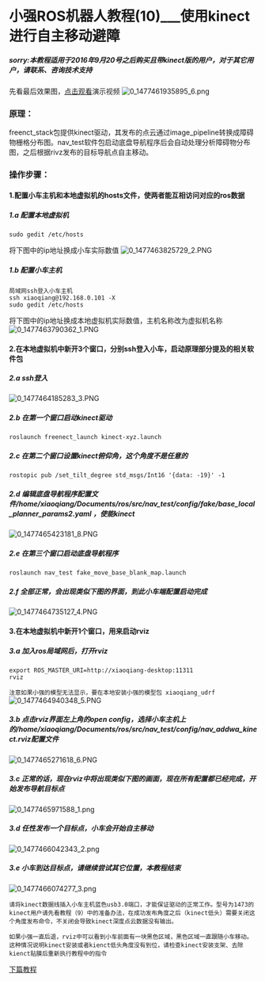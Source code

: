# 小强ROS机器人教程(10)___使用kinect进行自主移动避障<br>
##### sorry:本教程适用于2016年9月20号之后购买且带kinect版的用户，对于其它用户，请联系、咨询技术支持
先看最后效果图，[点击观看](http://v.youku.com/v_show/id_XMTY4OTYwNjgxNg==.html?beta&)演示视频
![0_1477461935895_6.png](http://community.bwbot.org/uploads/files/1477461958319-6-resized.png) 
### 原理：
freenct_stack包提供kinect驱动，其发布的点云通过image_pipeline转换成障碍物栅格分布图。nav_test软件包启动底盘导航程序后会自动处理分析障碍物分布图，之后根据rivz发布的目标导航点自主移动。
### 操作步骤：
#### 1.配置小车主机和本地虚拟机的hosts文件，使两者能互相访问对应的ros数据
##### 1.a  配置本地虚拟机
```
sudo gedit /etc/hosts
```
将下图中的ip地址换成小车实际数值
![0_1477463825729_2.PNG](http://community.bwbot.org/uploads/files/1477463844578-2-resized.png) 
##### 1.b  配置小车主机
```
局域网ssh登入小车主机
ssh xiaoqiang@192.168.0.101 -X
sudo gedit /etc/hosts
```
将下图中的ip地址换成本地虚拟机实际数值，主机名称改为虚拟机名称
![0_1477463790362_1.PNG](http://community.bwbot.org/uploads/files/1477463810294-1-resized.png) 
#### 2.在本地虚拟机中新开3个窗口，分别ssh登入小车，启动原理部分提及的相关软件包
##### 2.a  ssh登入
![0_1477464185283_3.PNG](http://community.bwbot.org/uploads/files/1477464204016-3-resized.png) 
##### 2.b  在第一个窗口启动kinect驱动
```
roslaunch freenect_launch kinect-xyz.launch
```
##### 2.c  在第二个窗口设置kinect俯仰角，这个角度不是任意的
```
rostopic pub /set_tilt_degree std_msgs/Int16 '{data: -19}' -1
```
##### 2.d  编辑底盘导航程序配置文件/home/xiaoqiang/Documents/ros/src/nav_test/config/fake/base_local_planner_params2.yaml ，使能kinect
![0_1477465423181_8.PNG](http://community.bwbot.org/uploads/files/1477465442023-8-resized.png) 
##### 2.e  在第三个窗口启动底盘导航程序
```
roslaunch nav_test fake_move_base_blank_map.launch 
```
##### 2.f  全部正常，会出现类似下图的界面，到此小车端配置启动完成
![0_1477464735127_4.PNG](http://community.bwbot.org/uploads/files/1477464756370-4-resized.png) 

#### 3.在本地虚拟机中新开1个窗口，用来启动rviz
##### 3.a  加入ros局域网后，打开rviz
```
export ROS_MASTER_URI=http://xiaoqiang-desktop:11311
rviz
```
```注意如果小强的模型无法显示，要在本地安装小强的模型包 xiaoqiang_udrf```
![0_1477464940348_5.PNG](http://community.bwbot.org/uploads/files/1477464958657-5.png) 
##### 3.b  点击rviz界面左上角的open config，选择小车主机上的/home/xiaoqiang/Documents/ros/src/nav_test/config/nav_addwa_kinect.rviz配置文件
![0_1477465271618_6.PNG](http://community.bwbot.org/uploads/files/1477465290430-6-resized.png) 
##### 3.c  正常的话，现在rviz中将出现类似下图的画面，现在所有配置都已经完成，开始发布导航目标点
![0_1477465971588_1.png](http://community.bwbot.org/uploads/files/1477465990863-1-resized.png) 
##### 3.d 任性发布一个目标点，小车会开始自主移动
![0_1477466042343_2.png](http://community.bwbot.org/uploads/files/1477466062150-2-resized.png) 
##### 3.e 小车到达目标点，请继续尝试其它位置，本教程结束
![0_1477466074277_3.png](http://community.bwbot.org/uploads/files/1477466104504-3-resized.png)


`请将kinect数据线插入小车主机蓝色usb3.0端口，才能保证驱动的正常工作。型号为1473的kinect用户请先看教程（9）中的准备办法，在成功发布角度之后（kinect低头）需要关闭这个角度发布命令，不关闭会导致kinect深度点云数据没有输出。`

`如果小强一直后退，rviz中可以看到小车前面有一块黑色区域，黑色区域一直跟随小车移动。这种情况说明kinect安装或者kienct低头角度没有到位，请检查kinect安装支架、去除kienct贴膜后重新执行教程中的指令
`



[下篇教程](http://community.bwbot.org/topic/176/%E5%B0%8F%E5%BC%BAros%E6%9C%BA%E5%99%A8%E4%BA%BA%E6%95%99%E7%A8%8B-11-___kinect%E8%B7%9F%E9%9A%8F%E5%8C%85turtlebot_follower)
